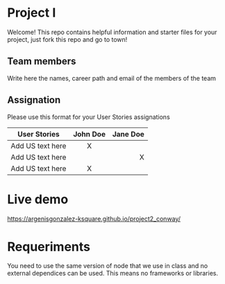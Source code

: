 # Project I

Welcome! This repo contains helpful information and starter files for your project, just fork this repo and go to town!

## Team members

Write here the names, career path and email of the members of the team

## Assignation 

Please use this format for your User Stories assignations

| User Stories     | John Doe | Jane Doe |
| ---------------- | :--: | ---: |
| Add US text here |  X   |      |
| Add US text here |      |    X |
| Add US text here |  X   |      |

# Live demo

https://argenisgonzalez-ksquare.github.io/project2_conway/

# Requeriments
You need to use the same version of node that we use in class and no external dependices can be used. This means no frameworks or libraries.

